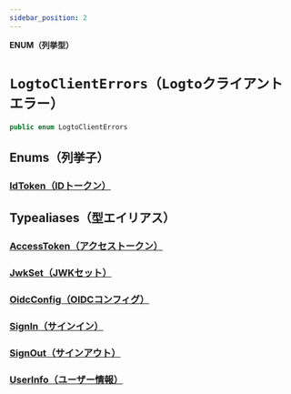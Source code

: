 ```yaml
---
sidebar_position: 2
---
```


**ENUM（列挙型）**

# `LogtoClientErrors（Logtoクライアントエラー）`

```swift
public enum LogtoClientErrors
```

## Enums（列挙子）

### [IdToken（IDトークン）](LogtoClientErrors.IdToken.md)

## Typealiases（型エイリアス）

### [AccessToken（アクセストークン）](../Typealiases/LogtoClientErrors.AccessToken.md)

### [JwkSet（JWKセット）](../Typealiases/LogtoClientErrors.JwkSet.md)

### [OidcConfig（OIDCコンフィグ）](../Typealiases/LogtoClientErrors.OidcConfig.md)

### [SignIn（サインイン）](../Typealiases/LogtoClientErrors.SignIn.md)

### [SignOut（サインアウト）](../Typealiases/LogtoClientErrors.SignOut.md)

### [UserInfo（ユーザー情報）](../Typealiases/LogtoClientErrors.UserInfo.md)
